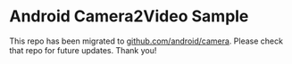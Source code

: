
Android Camera2Video Sample
===========================

This repo has been migrated to [github.com/android/camera][1]. Please check that repo for future updates. Thank you!

[1]: https://github.com/android/camera
